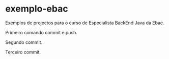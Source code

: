 # exemplo-ebac
Exemplos de projectos para o curso de Especialista BackEnd Java da Ebac.

Primeiro comando commit e push.

Segundo commit.

Terceiro commit.